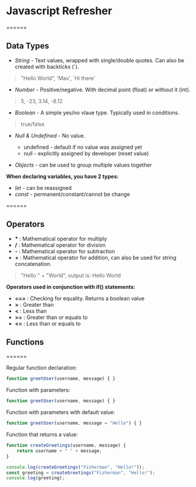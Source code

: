 # Javascript Refresher

======

## Data Types

* _String_ - Text values, wrapped with single/double quotes. Can also be created with backticks (\`).
> "Hello World", 'Max', \`Hi there\`

* _Number_ - Positive/negative. With decimal point (float) or without it (int).
> 5, -23, 3.14, -8.12

* _Boolean_ - A simple yes/no vlaue type. Typically used in conditions.
> true/false

* _Null & Undefined_ - No value.
    - undefined - default if no value was assigned yet
    - null - explicitly assigned by developer (reset value)

* _Objects_ - can be used to group multiple values together

**When declaring variables, you have 2 types:**
* _let_ - can be reassigned
* _const_ - permanent/constant/cannot be change

======

## Operators

+ **\*** : Mathematical operator for multiply
+ **\/** : Mathematical operator for division
+ **\-** : Mathematical operator for subtraction
+ **\+** : Mathematical operator for addition, can also be used for string concatenation.
 > "Hello " + "World", output is: Hello World

**Operators used in conjunction with if() statements:**
+ **===** : Checking for equality. Returns a boolean value
+ **>** : Greater than
+ **<** : Less than
+ **>=** : Greater than or equals to
+ **<=** : Less than or equals to

## Functions

======

Regular function declaration:

```javascript
function greetUser(username, message) { }
```

Function with parameters:
```javascript
function greetUser(username, message) { }
```

Function with parameters with default value:
```javascript
function greetUser(username, message = "Hello") { }
```

Function that returns a value:
```javascript
function createGreetings(username, message) {
    return username + " " + message;
}

console.log(createGreetings("Fisherman", "Hello!"));
const greeting = createGreetings("Fisherman", "Hello!");
console.log(greeting);
```
